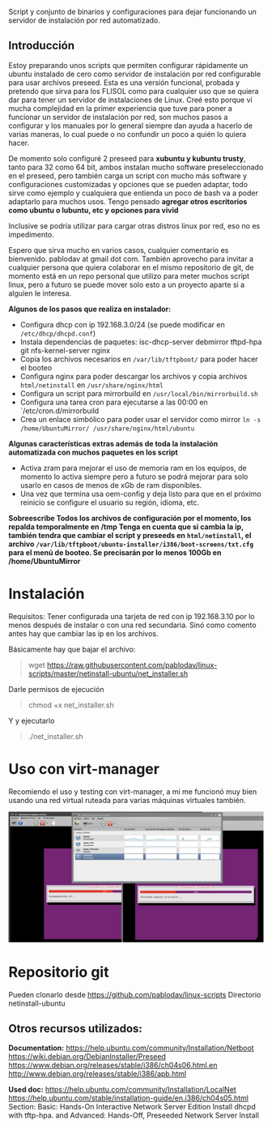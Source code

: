 Script y conjunto de binarios y configuraciones para dejar funcionando un servidor de instalación por red automatizado. 

## Introducción
Estoy preparando unos scripts que permiten configurar rápidamente un ubuntu instalado de cero como servidor de instalación por red configurable para usar archivos preseed. 
Esta es una versión funcional, probada y pretendo que sirva para los FLISOL como para cualquier uso que se quiera dar para tener un servidor de instalaciones de Linux. 
Creé esto porque ví mucha complejidad en la primer experiencia que tuve para poner a funcionar un servidor de instalación por red, son muchos pasos a configurar y los manuales por lo general siempre dan ayuda a hacerlo de varias maneras, lo cual puede o no confundir un poco a quién lo quiera hacer. 

De momento solo configuré 2 preseed para **xubuntu y kubuntu trusty**, tanto para 32 como 64 bit, ambos instalan mucho software preseleccionado en el preseed, pero también carga un script con mucho más software y configuraciones customizadas y opciones que se pueden adaptar, todo sirve como ejemplo y cualquiera que entienda un poco de bash va a poder adaptarlo para muchos usos. Tengo pensado **agregar otros escritorios como ubuntu o lubuntu, etc y opciones para vivid**

Inclusive se podría utilizar para cargar otras distros linux por red, eso no es impedimento. 

Espero que sirva mucho en varios casos, cualquier comentario es bienvenido. pablodav at gmail dot com. 
También aprovecho para invitar a cualquier persona que quiera colaborar en el mismo repositorio de git, de momento está en un repo personal que utilizo para meter muchos script linux, pero a futuro se puede mover solo esto a un proyecto aparte si a alguien le interesa. 

**Algunos de los pasos que realiza en instalador:** 
* Configura dhcp con ip 192.168.3.0/24 (se puede modificar en `/etc/dhcp/dhcpd.conf`)
* Instala dependencias de paquetes: isc-dhcp-server debmirror tftpd-hpa git nfs-kernel-server nginx
* Copia los archivos necesarios en `/var/lib/tftpboot/` para poder hacer el booteo 
* Configura nginx para poder descargar los archivos y copia archivos `html/netinstall` en `/usr/share/nginx/html`
* Configura un script para mirrorbuild en `/usr/local/bin/mirrorbuild.sh` 
* Configura una tarea cron para ejecutarse a las 00:00 en `/etc/cron.d/mirrorbuild
* Crea un enlace simbólico para poder usar el servidor como mirror `ln -s /home/UbuntuMirror/ /usr/share/nginx/html/ubuntu` 


**Algunas características extras además de toda la instalación automatizada con muchos paquetes en los script**
* Activa zram para mejorar el uso de memoria ram en los equipos, de momento lo activa siempre pero a futuro se podrá mejorar para solo usarlo en casos de menos de xGb de ram disponibles.
* Una vez que termina usa oem-config y deja listo para que en el próximo reinicio se configure el usuario su región, idioma, etc.  


**Sobreescribe Todos los archivos de configuración por el momento, los repalda temporalmente en /tmp
Tenga en cuenta que si cambia la ip, también tendra que cambiar el script y preseeds en `html/netinstall`, el archivo `/var/lib/tftpboot/ubuntu-installer/i386/boot-screens/txt.cfg` para el menú de booteo.
Se precisarán por lo menos 100Gb en /home/UbuntuMirror** 

# Instalación
Requisitos: Tener configurada una tarjeta de red con ip 192.168.3.10 por lo menos después de instalar o con una red secundaria. 
Sinó como comento antes hay que cambiar las ip en los archivos.

Básicamente hay que bajar el archivo: 

> wget https://raw.githubusercontent.com/pablodav/linux-scripts/master/netinstall-ubuntu/net_installer.sh 

Darle permisos de ejecución

> chmod +x net_installer.sh

Y y ejecutarlo

> ./net_installer.sh 

# Uso con virt-manager

Recomiendo el uso y testing con virt-manager, a mi me funcionó muy bien usando una red virtual ruteada para varias máquinas virtuales también. 

![netinstall-screenshot](images/netinstall-test1-kubuntu_and_xubuntu_install.png)


# Repositorio git

Pueden clonarlo desde https://github.com/pablodav/linux-scripts 
Directorio netinstall-ubuntu 












## Otros recursos utilizados:
**Documentation:** https://help.ubuntu.com/community/Installation/Netboot 
https://wiki.debian.org/DebianInstaller/Preseed
https://www.debian.org/releases/stable/i386/ch04s06.html.en
http://www.debian.org/releases/stable/i386/apb.html

**Used doc:** https://help.ubuntu.com/community/Installation/LocalNet
https://help.ubuntu.com/stable/installation-guide/en.i386/ch04s05.html
Section: Basic: Hands-On Interactive Network Server Edition Install 
dhcpd with tftp-hpa. and Advanced: Hands-Off, Preseeded Network Server Install
 
